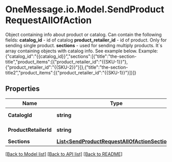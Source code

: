# OneMessage.io.Model.SendProductRequestAllOfAction
Object containing info about product or catalog. Can contain the following fields:  **catalog_id** - id of catalog  **product_retailer_id** - id of product. Only for sending single product.  **sections** - used for sending multiply products. It`s array containing objects with catalog info. See example below.  Example: {\"catalog_id\":\"{{catalog_id}}\",\"sections\":[{\"title\":\"the-section-title\",\"product_items\":[{\"product_retailer_id\":\"{{SKU-1}}\"},{\"product_retailer_id\":\"{{SKU-2}}\"}]},{\"title\":\"the-section-title2\",\"product_items\":[{\"product_retailer_id\":\"{{SKU-1}}\"}]}]}

## Properties

Name | Type | Description | Notes
------------ | ------------- | ------------- | -------------
**CatalogId** | **string** | id of the catalog | [optional] 
**ProductRetailerId** | **string** | id of the product | [optional] 
**Sections** | [**List&lt;SendProductRequestAllOfActionSections&gt;**](SendProductRequestAllOfActionSections.md) |  | [optional] 

[[Back to Model list]](../README.md#documentation-for-models) [[Back to API list]](../README.md#documentation-for-api-endpoints) [[Back to README]](../README.md)

